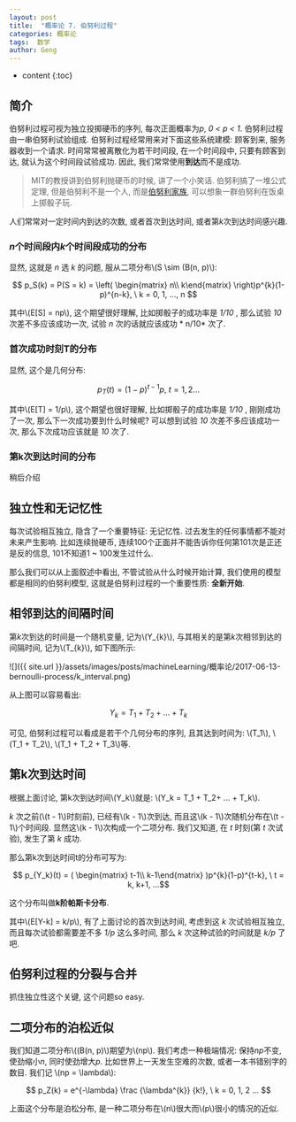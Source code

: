 ```yaml
---
layout: post
title:  "概率论 7. 伯努利过程"
categories: 概率论
tags:  数学
author: Geng
---
```


* content
{:toc}


## 简介
伯努利过程可视为独立投掷硬币的序列, 每次正面概率为*p*, *0 < p < 1*. 伯努利过程由一串伯努利试验组成. 伯努利过程经常用来对下面这些系统建模: 顾客到来, 服务器收到一个请求. 时间常常被离散化为若干时间段, 在一个时间段中, 只要有顾客到达, 就认为这个时间段试验成功. 因此, 我们常常使用**到达**而不是成功.

> MIT的教授讲到伯努利抛硬币的时候, 讲了一个小笑话. 伯努利搞了一堆公式定理, 但是伯努利不是一个人, 而是[伯努利家族](http://baike.baidu.com/item/%E4%BC%AF%E5%8A%AA%E5%88%A9), 可以想象一群伯努利在饭桌上掷骰子玩.






人们常常对一定时间内到达的次数, 或者首次到达时间, 或者第*k*次到达时间感兴趣. 

### *n*个时间段内*k*个时间段成功的分布
显然, 这就是 *n* 选 *k* 的问题, 服从二项分布\\(S \sim (B(n, p)\\):

$$ p_S(k) = P(S = k) = \left( \begin{matrix} n\\ k\end{matrix} \right)p^{k}(1-p)^{n-k}, \ k = 0, 1, ..., n $$

其中\\(E[S] = np\\), 这个期望很好理解, 比如掷骰子的成功率是 *1/10* , 那么试验 *10* 次差不多应该成功一次, 试验 *n* 次的话就应该成功 * n/10* 次了. 

### 首次成功时刻T的分布
显然, 这个是几何分布:

$$ p_T(t) = (1-p)^{t-1}p, \ t = 1, 2... $$

其中\\(E[T] = 1/p\\), 这个期望也很好理解, 比如掷骰子的成功率是 *1/10* , 刚刚成功了一次, 那么下一次成功要到什么时候呢? 可以想到试验 *10* 次差不多应该成功一次, 那么下次成功应该就是 *10* 次了. 

### 第k次到达时间的分布
稍后介绍

## 独立性和无记忆性
每次试验相互独立, 隐含了一个重要特征: 无记忆性. 过去发生的任何事情都不能对未来产生影响. 比如连续抛硬币, 连续100个正面并不能告诉你任何第101次是正还是反的信息, 101不知道1 ~ 100发生过什么. 

那么我们可以从上面叙述中看出, 不管试验从什么时候开始计算, 我们使用的模型都是相同的伯努利模型, 这就是伯努利过程的一个重要性质: **全新开始**.

## 相邻到达的间隔时间
第*k*次到达的时间是一个随机变量, 记为\\(Y_{k}\\), 与其相关的是第*k*次相邻到达的间隔时间, 记为\\(T_{k}\\), 如下图所示:

![]({{ site.url }}/assets/images/posts/machineLearning/概率论/2017-06-13-bernoulli-process/k_interval.png)

从上图可以容易看出:

$$ Y_k = T_1 + T_2 + ... + T_k $$

可见, 伯努利过程可以看成是若干个几何分布的序列, 且其达到时间为: \\(T_1\\), \\(T_1 + T_2\\), \\(T_1 + T_2 + T_3\\)等.

## 第k次到达时间
根据上面讨论, 第k次到达时间\\(Y_k\\)就是: \\(Y_k = T_1 + T_2+ ... + T_k\\).

*k* 次之前(\\(t - 1\\)时刻前), 已经有\\(k - 1\\)次到达, 而且这\\(k - 1\\)次随机分布在\\(t - 1\\)个时间段. 显然这\\(k - 1\\)次构成一个二项分布. 我们又知道, 在 *t* 时刻(第 *t* 次试验), 发生了第 *k* 成功. 

那么第k次到达时间t的分布可写为:

$$ p_{Y_k}(t) = ( \begin{matrix} t-1\\ k-1\end{matrix} )p^{k}(1-p)^{t-k}, \ t = k, k+1, ...$$ 

这个分布叫做**k阶帕斯卡分布**.

其中\\(E[Y-k] = k/p\\), 有了上面讨论的首次到达时间, 考虑到这 *k* 次试验相互独立, 而且每次试验都需要差不多 *1/p* 这么多时间, 那么 *k* 次这种试验的时间就是 *k/p* 了吧. 

## 伯努利过程的分裂与合并
抓住独立性这个关键, 这个问题so easy.

## 二项分布的泊松近似
我们知道二项分布\\((B(n, p)\\)期望为\\(np\\). 我们考虑一种极端情况: 保持*np*不变, 使劲缩小*n*, 同时使劲增大*p*. 比如世界上一天发生空难的次数, 或者一本书错别字的数目. 我们记 \\(np = \lambda\\):

$$ p_Z(k) = e^{-\lambda} \frac {\lambda^{k}} {k!}, \ k = 0, 1, 2 ... $$

上面这个分布是泊松分布, 是一种二项分布在\\(n\\)很大而\\(p\\)很小的情况的近似.
